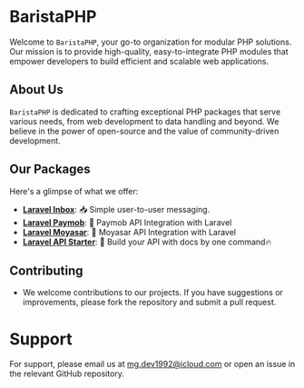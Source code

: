 # BaristaPHP

Welcome to `BaristaPHP`, your go-to organization for modular PHP solutions. Our mission is to provide high-quality, easy-to-integrate PHP modules that empower developers to build efficient and scalable web applications.

## About Us

`BaristaPHP` is dedicated to crafting exceptional PHP packages that serve various needs, from web development to data handling and beyond. We believe in the power of open-source and the value of community-driven development.

## Our Packages

Here's a glimpse of what we offer:

- [**Laravel Inbox**](https://github.com/BaristaPHP/inbox-laravel/): 📥 Simple user-to-user messaging.
- [**Laravel Paymob**](https://github.com/BaristaPHP/paymob-inbox/): 🚀 Paymob API Integration with Laravel
- [**Laravel Moyasar**](https://github.com/BaristaPHP/moyasar-inbox/): 🚀 Moyasar API Integration with Laravel
- [**Laravel API Starter**](https://github.com/BaristaPHP/api-starter-laravel/): 🚀 Build your API with docs by one command🔥

## Contributing
- We welcome contributions to our projects. If you have suggestions or improvements, please fork the repository and submit a pull request.

# Support
For support, please email us at mg.dev1992@icloud.com or open an issue in the relevant GitHub repository.
